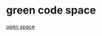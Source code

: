 

# green code space

<a href="https://github.com/greencodespace/green_open_space/blob/main/0-contents.md">open space</a>





